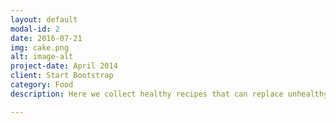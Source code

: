 ```yaml
---
layout: default
modal-id: 2
date: 2016-07-21
img: cake.png
alt: image-alt
project-date: April 2014
client: Start Bootstrap
category: Food
description: Here we collect healthy recipes that can replace unhealthy yummy food.

---
```

